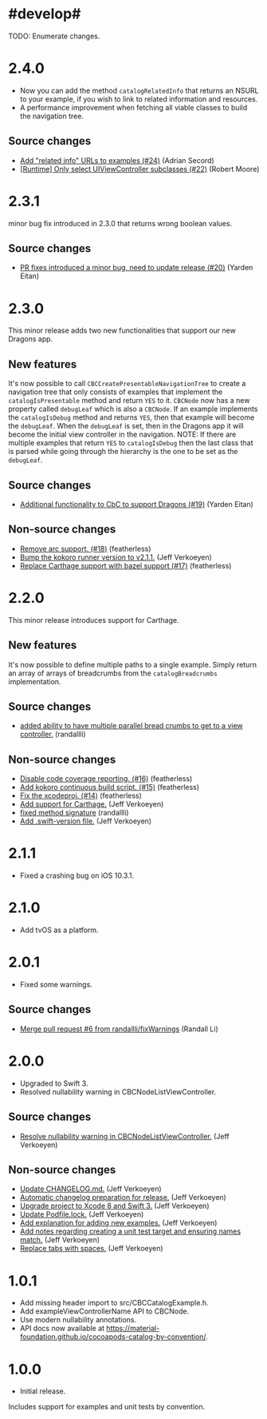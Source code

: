# #develop#

 TODO: Enumerate changes.


# 2.4.0

- Now you can add the method `catalogRelatedInfo` that returns an NSURL to your example, if you wish to link to related information and resources.
- A performance improvement when fetching all viable classes to build the navigation tree.

## Source changes

* [Add "related info" URLs to examples (#24)](https://github.com/material-foundation/cocoapods-catalog-by-convention/commit/ee57bf7bb544b105c5d91aaa2ef348d0f663a690) (Adrian Secord)
* [[Runtime] Only select UIViewController subclasses (#22)](https://github.com/material-foundation/cocoapods-catalog-by-convention/commit/ce864aabf505978a3933a93bfcf048f5d41bc071) (Robert Moore)

# 2.3.1

 minor bug fix introduced in 2.3.0 that returns wrong boolean values.

 ## Source changes

 * [PR fixes introduced a minor bug, need to update release (#20)](https://github.com/material-foundation/cocoapods-catalog-by-convention/commit/6be4d710a05dbe981728af00700e20268ca548a9) (Yarden Eitan)

# 2.3.0

This minor release adds two new functionalities that support our new Dragons app.

## New features

It's now possible to call `CBCCreatePresentableNavigationTree` to create a navigation tree that only consists of examples that implement the `catalogIsPresentable` method and return `YES` to it.
`CBCNode` now has a new property called `debugLeaf` which is also a `CBCNode`. If an example implements the `catalogIsDebug` method and returns `YES`, then that example will become the
`debugLeaf`. When the `debugLeaf` is set, then in the Dragons app it will become the initial view controller in the navigation. NOTE: If there are multiple examples that return `YES` to
`catalogIsDebug` then the last class that is parsed while going through the hierarchy is the one to be set as the `debugLeaf`.

## Source changes

* [Additional functionality to CbC to support Dragons (#19)](https://github.com/material-foundation/cocoapods-catalog-by-convention/commit/67c6d97e80c465d5915dc6dff4c6c19f53627bb8) (Yarden Eitan)

## Non-source changes

* [Remove arc support. (#18)](https://github.com/material-foundation/cocoapods-catalog-by-convention/commit/1fcaf777143b7906958b1cccc3a861320c45ce36) (featherless)
* [Bump the kokoro runner version to v2.1.1.](https://github.com/material-foundation/cocoapods-catalog-by-convention/commit/a49bf18bc839f86879473329a85f7939e0b115c8) (Jeff Verkoeyen)
* [Replace Carthage support with bazel support (#17)](https://github.com/material-foundation/cocoapods-catalog-by-convention/commit/dc45a1a6ef5ad92325ee2799b76920375141dacc) (featherless)

# 2.2.0

This minor release introduces support for Carthage.

## New features

It's now possible to define multiple paths to a single example. Simply return an array of arrays
of breadcrumbs from the `catalogBreadcrumbs` implementation.

## Source changes

* [added ability to have multiple parallel bread crumbs to get to a view controller.](https://github.com/material-foundation/cocoapods-catalog-by-convention/commit/cc6a0b16dc41cc044d2ca0a98aa2dcbd35a7c2c5) (randallli)

## Non-source changes

* [Disable code coverage reporting. (#16)](https://github.com/material-foundation/cocoapods-catalog-by-convention/commit/098188b6353e96f1ffebe2749816e859ba1e8d72) (featherless)
* [Add kokoro continuous build script. (#15)](https://github.com/material-foundation/cocoapods-catalog-by-convention/commit/ac9cc4b1c67b74c2c03c1d12c1905dfb47a0a141) (featherless)
* [Fix the xcodeproj. (#14)](https://github.com/material-foundation/cocoapods-catalog-by-convention/commit/a25b7b00664903e90e9be058e5e7826213b6295b) (featherless)
* [Add support for Carthage.](https://github.com/material-foundation/cocoapods-catalog-by-convention/commit/30dfc96ae85c5e32040304ba584ad6663c9a931f) (Jeff Verkoeyen)
* [fixed method signature](https://github.com/material-foundation/cocoapods-catalog-by-convention/commit/9cc0050858eb26dd6bd0c0ecef1f6ffcca6a49e1) (randallli)
* [Add .swift-version file.](https://github.com/material-foundation/cocoapods-catalog-by-convention/commit/3e38db52bd3d245ade4734394295894e123b1e59) (Jeff Verkoeyen)

# 2.1.1

- Fixed a crashing bug on iOS 10.3.1.

# 2.1.0

- Add tvOS as a platform.

# 2.0.1

- Fixed some warnings.

## Source changes

* [Merge pull request #6 from randallli/fixWarnings](https://github.com/material-foundation/cocoapods-catalog-by-convention/commit/8136bf10acab15ebfb12de080e919f6540753dd9) (Randall Li)

# 2.0.0

- Upgraded to Swift 3.
- Resolved nullability warning in CBCNodeListViewController.

## Source changes

* [Resolve nullability warning in CBCNodeListViewController.](https://github.com/material-foundation/cocoapods-catalog-by-convention/commit/aba9ba241b0c93b23aeff2dffbf840308fa1c6a9) (Jeff Verkoeyen)

## Non-source changes

* [Update CHANGELOG.md.](https://github.com/material-foundation/cocoapods-catalog-by-convention/commit/8749999cea843119c585267211bcebbdd482a5bf) (Jeff Verkoeyen)
* [Automatic changelog preparation for release.](https://github.com/material-foundation/cocoapods-catalog-by-convention/commit/204bcbf77edae27053e60f9e6c21d36bfb8d48c2) (Jeff Verkoeyen)
* [Upgrade project to Xcode 8 and Swift 3.](https://github.com/material-foundation/cocoapods-catalog-by-convention/commit/6d7d7e6786ccafe9a267641c48a71859710c5cc0) (Jeff Verkoeyen)
* [Update Podfile.lock.](https://github.com/material-foundation/cocoapods-catalog-by-convention/commit/d273761f8c452b2cf7fc1f97141320a8f5978ff4) (Jeff Verkoeyen)
* [Add explanation for adding new examples.](https://github.com/material-foundation/cocoapods-catalog-by-convention/commit/452e5f715adb1c5a1d68f4d642d20ce9ba51b875) (Jeff Verkoeyen)
* [Add notes regarding creating a unit test target and ensuring names match.](https://github.com/material-foundation/cocoapods-catalog-by-convention/commit/98639ec477c050a8a3d5bb14137fb70a2064bc0f) (Jeff Verkoeyen)
* [Replace tabs with spaces.](https://github.com/material-foundation/cocoapods-catalog-by-convention/commit/a26020e6bc55f2a4a19eb45bd218109eea2ddcd1) (Jeff Verkoeyen)

# 1.0.1

- Add missing header import to src/CBCCatalogExample.h.
- Add exampleViewControllerName API to CBCNode.
- Use modern nullability annotations.
- API docs now available at https://material-foundation.github.io/cocoapods-catalog-by-convention/.

# 1.0.0

- Initial release.

Includes support for examples and unit tests by convention.

